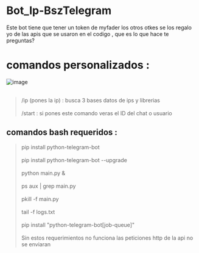 # Bot_Ip-BszTelegram
Este bot tiene que tener un token de myfader los otros otkes se los regalo yo de las apis que se usaron en el codigo , que es lo que hace te preguntas?
# comandos personalizados :
![image](https://github.com/AvastrOficial/Bot_Ip-BszTelegram/assets/91764815/88c3b280-d261-40f5-9596-f4157461635f)
<br></br>
> /ip (pones la ip) : busca 3 bases datos de ips y librerias 
<br></br>
> /start : si pones este comando veras el ID del chat o usuario 
## comandos bash requeridos :
> pip install python-telegram-bot
<br></br>
> pip install python-telegram-bot --upgrade
<br></br>
> python main.py &
<br></br>
> ps aux | grep main.py
<br></br>
> pkill -f main.py
<br></br>
> tail -f logs.txt
<br></br>
> pip install "python-telegram-bot[job-queue]"
<br></br>
Sin estos requerimientos no funciona las peticiones http de la api no se enviaran
